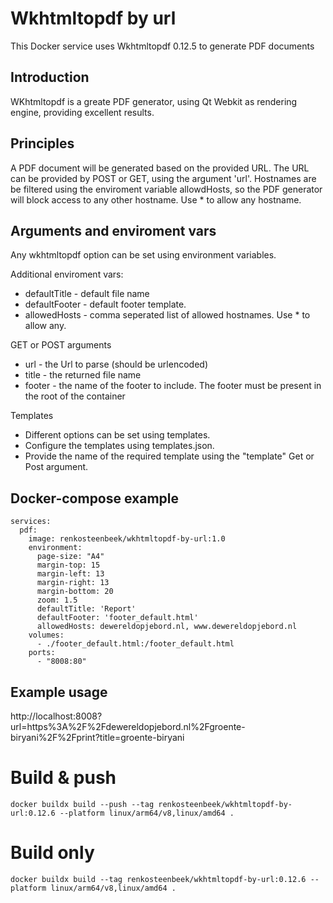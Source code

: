 # Wkhtmltopdf by url
This Docker service uses Wkhtmltopdf 0.12.5 to generate PDF documents

## Introduction
WKhtmltopdf is a greate PDF generator, using Qt Webkit as rendering engine, providing excellent results.

## Principles
A PDF document will be generated based on the provided URL. The URL can be provided by POST or GET, using the argument 'url'. Hostnames are be filtered using the enviroment variable allowdHosts, so the PDF generator will block access to any other hostname. Use * to allow any hostname.

## Arguments and enviroment vars
Any wkhtmltopdf option can be set using environment variables.

Additional enviroment vars:
* defaultTitle - default file name
* defaultFooter - default footer template. 
* allowedHosts - comma seperated list of allowed hostnames. Use * to allow any.

GET or POST arguments
* url - the Url to parse (should be urlencoded)
* title - the returned file name
* footer - the name of the footer to include. The footer must be present in the root of the container

Templates
* Different options can be set using templates.
* Configure the templates using templates.json.
* Provide the name of the required template using the "template" Get or Post argument.

## Docker-compose example
```version: "3.2"
services:
  pdf:
    image: renkosteenbeek/wkhtmltopdf-by-url:1.0
    environment:
      page-size: "A4"
      margin-top: 15
      margin-left: 13
      margin-right: 13
      margin-bottom: 20
      zoom: 1.5
      defaultTitle: 'Report'
      defaultFooter: 'footer_default.html'
      allowedHosts: dewereldopjebord.nl, www.dewereldopjebord.nl
    volumes:
      - ./footer_default.html:/footer_default.html
    ports:
      - "8008:80"
```

## Example usage
http://localhost:8008?url=https%3A%2F%2Fdewereldopjebord.nl%2Fgroente-biryani%2F%2Fprint?title=groente-biryani

# Build & push
`docker buildx build --push --tag renkosteenbeek/wkhtmltopdf-by-url:0.12.6 --platform linux/arm64/v8,linux/amd64 .`

# Build only
`docker buildx build --tag renkosteenbeek/wkhtmltopdf-by-url:0.12.6 --platform linux/arm64/v8,linux/amd64 .`
